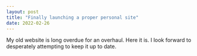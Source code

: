 ```yaml
---
layout: post
title: "Finally launching a proper personal site"
date: 2022-02-26
---
```


My old website is long overdue for an overhaul. Here it is. I look forward to desperately attempting to keep it up to date.
